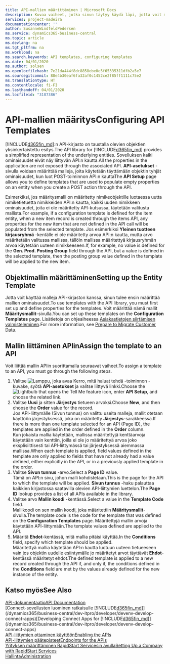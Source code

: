 ```yaml
---
title: API-mallien määrittäminen | Microsoft Docs
description: Kuvaa vaiheet, jotka sinun täytyy käydä läpi, jotta voit määrittää Dynamics 365 Business Centralin ohjelmointirajapintamalleja.
services: project-madeira
documentationcenter: ''
author: SusanneWindfeldPedersen
ms.service: dynamics365-business-central
ms.topic: article
ms.devlang: na
ms.tgt_pltfrm: na
ms.workload: na
ms.search.keywords: API templates, configuring templates
ms.date: 04/01/2020
ms.author: solsen
ms.openlocfilehash: 7e21da444f8dc8858ebe0e5f65335311dfb2a5e7
ms.sourcegitcommit: 88e4b30eaf6fa32af0c1452ce2f85ff1111c75e2
ms.translationtype: HT
ms.contentlocale: fi-FI
ms.lasthandoff: 04/01/2020
ms.locfileid: "3187386"
---
```

# <a name="configuring-api-templates"></a><span data-ttu-id="75e65-103">API-mallien määritys</span><span class="sxs-lookup"><span data-stu-id="75e65-103">Configuring API Templates</span></span>
<span data-ttu-id="75e65-104">[!INCLUDE[d365fin_md](includes/d365fin_md.md)]:n API-kirjasto on taustalla olevien objektien yksinkertaistettu esitys.</span><span class="sxs-lookup"><span data-stu-id="75e65-104">The API library for [!INCLUDE[d365fin_md](includes/d365fin_md.md)] provides a simplified representation of the underlying entities.</span></span> <span data-ttu-id="75e65-105">Sovelluksen kaiki ominaisuudet eivät näy liittyvän API:n kautta.</span><span class="sxs-lookup"><span data-stu-id="75e65-105">All the properties in the application are not exposed through the associated API.</span></span> <span data-ttu-id="75e65-106">**API-asetukset** -sivulla voidaan määrittää malleja, joita käytetään täyttämään objektin tyhjät ominaisuudet, kun luot POST-toiminnon API:n kautta</span><span class="sxs-lookup"><span data-stu-id="75e65-106">The **API Setup** page allows you to define templates that are used to populate empty properties on an entity when you create a POST action through the API.</span></span> 

<span data-ttu-id="75e65-107">Esimerkiksi, jos määritysmalli on määritetty nimikeobjektille luotaessa uutta nimiketietuetta nimikkeiden API:n kautta, kaikki uuden nimikkeen ominaisuudet, joita ei ole määritetty API-kutsussa, täytetään valitusta mallista.</span><span class="sxs-lookup"><span data-stu-id="75e65-107">For example, if a configuration template is defined for the item entity, when a new item record is created through the items API, any properties for the new item that are not defined in the API call will be populated from the selected template.</span></span> <span data-ttu-id="75e65-108">Jos esimerkiksi **Yleinen tuotteen kirjausryhmä** -kentälle ei ole määritetty arvoa API:n kautta, mutta arvo määritetään valitussa mallissa, tällöin mallissa määritettyä kirjausryhmän arvoa käytetään uuteen nimikkeeseen.</span><span class="sxs-lookup"><span data-stu-id="75e65-108">If, for example, no value is defined for the **Gen. Prod. Posting Group** field through the API, but a value is defined in the selected template, then the posting group value defined in the template will be applied to the new item.</span></span> 

## <a name="setting-up-the-entity-template"></a><span data-ttu-id="75e65-109">Objektimallin määrittäminen</span><span class="sxs-lookup"><span data-stu-id="75e65-109">Setting up the Entity Template</span></span>
<span data-ttu-id="75e65-110">Jotta voit käyttää malleja API-kirjaston kanssa, sinun tulee ensin määrittää mallien ominaisuudet.</span><span class="sxs-lookup"><span data-stu-id="75e65-110">To use templates with the API library, you must first set up and define properties for the templates.</span></span> <span data-ttu-id="75e65-111">Voit määrittää nämä mallit **Määritysmallit**-sivulla.</span><span class="sxs-lookup"><span data-stu-id="75e65-111">You can set up these templates on the **Configuration Templates** page.</span></span> <span data-ttu-id="75e65-112">Lisätietoja on ohjeaiheessa [Asiakastietojen siirtämisen valmisteleminen](admin-use-templates-to-prepare-customer-data-for-migration.md).</span><span class="sxs-lookup"><span data-stu-id="75e65-112">For more information, see [Prepare to Migrate Customer Data](admin-use-templates-to-prepare-customer-data-for-migration.md).</span></span> 

## <a name="assign-the-template-to-an-api"></a><span data-ttu-id="75e65-113">Mallin liittäminen APIin</span><span class="sxs-lookup"><span data-stu-id="75e65-113">Assign the template to an API</span></span>

<span data-ttu-id="75e65-114">Voit liittää mallin APIin suorittamalla seuraavat vaiheet.</span><span class="sxs-lookup"><span data-stu-id="75e65-114">To assign a template to an API, you must go through the following steps.</span></span>

1. <span data-ttu-id="75e65-115">Valitse ![Lamppu, joka avaa Kerro, mitä haluat tehdä -toiminnon](media/ui-search/search_small.png "Kerro, mitä haluat tehdä") -kuvake, syötä **API-asetukset** ja valitse liittyvä linkki.</span><span class="sxs-lookup"><span data-stu-id="75e65-115">Choose the ![Lightbulb that opens the Tell Me feature](media/ui-search/search_small.png "Tell me what you want to do") icon, enter **API Setup**, and choose the related link.</span></span>
2. <span data-ttu-id="75e65-116">Valitse **Uusi** ja sitten **Järjestys** tietueen arvoksi.</span><span class="sxs-lookup"><span data-stu-id="75e65-116">Choose **New**, and then choose the **Order** value for the record.</span></span>  
<span data-ttu-id="75e65-117">Jos API-liittymälle (Sivun tunnus) on valittu useita malleja, mallit otetaan käyttöön järjestyksessä, joka on määritetty **Järjestys**-sarakkeessa.</span><span class="sxs-lookup"><span data-stu-id="75e65-117">If there is more than one template selected for an API (Page ID), the templates are applied in the order defined in the **Order** column.</span></span>   
<span data-ttu-id="75e65-118">Kun jokaista mallia käytetään, mallissa määritettyjä kenttäarvoja käytetään vain kenttiin, joilla ei ole jo määritettyä arvoa joko eksplisiittisesti tai API-liittymässä tai järjestyksessä aiemmassa mallissa.</span><span class="sxs-lookup"><span data-stu-id="75e65-118">When each template is applied, field values defined in the template are only applied to fields that have not already had a value defined, either explicitly in the API, or in a previously applied template in the order.</span></span> 
3. <span data-ttu-id="75e65-119">Valitse **Sivun tunnus** -arvo.</span><span class="sxs-lookup"><span data-stu-id="75e65-119">Select a **Page ID** value.</span></span>  
<span data-ttu-id="75e65-120">Tämä on API:n sivu, johon malli kohdistetaan.</span><span class="sxs-lookup"><span data-stu-id="75e65-120">This is the page for the API to which the template will be applied.</span></span> <span data-ttu-id="75e65-121">**Sivun tunnus** -haku palauttaa kaikkien kirjastossa saatavilla olevien API-liittymien luettelon.</span><span class="sxs-lookup"><span data-stu-id="75e65-121">The **Page ID** lookup provides a list of all APIs available in the library.</span></span>
4. <span data-ttu-id="75e65-122">Valitse arvo **Mallin koodi** -kentässä.</span><span class="sxs-lookup"><span data-stu-id="75e65-122">Select a value in the **Template Code** field.</span></span>  
<span data-ttu-id="75e65-123">Mallikoodi on sen mallin koodi, joka määritettiin **Määritysmallit**-sivulla.</span><span class="sxs-lookup"><span data-stu-id="75e65-123">The template code is the code for the template that was defined on the **Configuration Templates** page.</span></span> <span data-ttu-id="75e65-124">Määritettyjä mallin arvoja käytetään API-liittymään.</span><span class="sxs-lookup"><span data-stu-id="75e65-124">The template values defined are applied to the API.</span></span> 
5. <span data-ttu-id="75e65-125">Määritä **Ehdot**-kentässä, mitä mallia pitäisi käyttää.</span><span class="sxs-lookup"><span data-stu-id="75e65-125">In the **Conditions** field, specify which template should be applied.</span></span>  
<span data-ttu-id="75e65-126">Määritettyä mallia käytetään API:n kautta luotuun uuteen tietueeseen vain jos objektin uudelle esiintymälle jo määritetyt arvot täyttävät **Ehdot**-kentässä määritetyt ehdot.</span><span class="sxs-lookup"><span data-stu-id="75e65-126">The defined template is applied to a new record created through the API if, and only if, the conditions defined in the **Conditions** field are met by the values already defined for the new instance of the entity.</span></span>

## <a name="see-also"></a><span data-ttu-id="75e65-127">Katso myös</span><span class="sxs-lookup"><span data-stu-id="75e65-127">See Also</span></span>
[<span data-ttu-id="75e65-128">API-dokumentaatio</span><span class="sxs-lookup"><span data-stu-id="75e65-128">API Documentation</span></span>](/dynamics-nav/fin-graph)  
<span data-ttu-id="75e65-129">[Connect-sovellusten luominen ratkaisulle [!INCLUDE[d365fin_md](includes/d365fin_md.md)]](/dynamics365/business-central/dev-itpro/developer/devenv-develop-connect-apps)</span><span class="sxs-lookup"><span data-stu-id="75e65-129">[Developing Connect Apps for [!INCLUDE[d365fin_md](includes/d365fin_md.md)]](/dynamics365/business-central/dev-itpro/developer/devenv-develop-connect-apps)</span></span>  
[<span data-ttu-id="75e65-130">API-liittymien ottaminen käyttöön</span><span class="sxs-lookup"><span data-stu-id="75e65-130">Enabling the APIs</span></span>](/dynamics-nav/enabling-apis-for-dynamics-nav)  
[<span data-ttu-id="75e65-131">API-liittymien päätepisteet</span><span class="sxs-lookup"><span data-stu-id="75e65-131">Endpoints for the APIs</span></span>](/dynamics-nav/endpoints-apis-for-dynamics)  
[<span data-ttu-id="75e65-132">Yrityksen määrittäminen RapidStart Servicesin avulla</span><span class="sxs-lookup"><span data-stu-id="75e65-132">Setting Up a Company with RapidStart Services</span></span>](admin-set-up-a-company-with-rapidstart.md)  
[<span data-ttu-id="75e65-133">Hallinta</span><span class="sxs-lookup"><span data-stu-id="75e65-133">Administration</span></span>](admin-setup-and-administration.md)